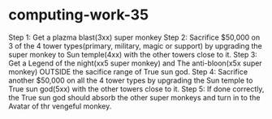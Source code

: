 # computing-work-35
Step 1: Get a plazma blast(3xx) super monkey
Step 2: Sacrifice $50,000 on 3 of the 4 tower types(primary, military, magic or support) by upgrading the super monkey to Sun temple(4xx) with the other towers close to it.
Step 3: Get a Legend of the night(xx5 super monkey) and The anti-bloon(x5x super monkey) OUTSIDE the sacifice range of True sun god.
Step 4: Sacrifice another $50,000 on all the 4 tower types by upgrading the Sun temple to True sun god(5xx) with the other towers close to it.
Step 5: If done correctly, the True sun god should absorb the other super monkeys and turn in to the Avatar of thr vengeful monkey.
